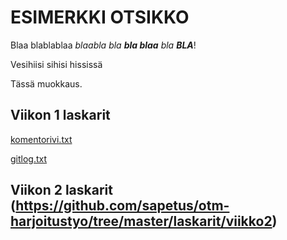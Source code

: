 # ESIMERKKI OTSIKKO

Blaa blablablaa _blaabla bla **bla blaa** bla **BLA**_!

Vesihiisi sihisi hississä 

Tässä muokkaus.

## Viikon 1 laskarit

[komentorivi.txt](https://github.com/sapetus/otm-harjoitustyo/blob/master/laskarit/viikko1/komentorivi.txt)

[gitlog.txt](https://github.com/sapetus/otm-harjoitustyo/blob/master/laskarit/viikko1/gitlog.txt)

## Viikon 2 laskarit (https://github.com/sapetus/otm-harjoitustyo/tree/master/laskarit/viikko2)

